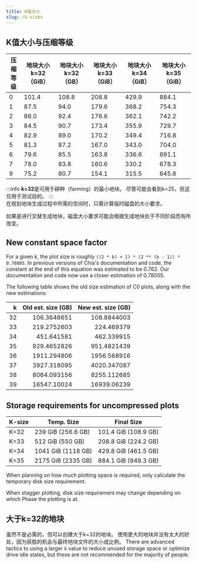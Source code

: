 ```yaml
---
title: K值大小
slug: /k-sizes
---
```


## K值大小与压缩等级

| 压缩等级 | 地块大小 k=32（GiB） | 地块大小 k=32（GB） | 地块大小 k=33（GiB） | 地块大小 k=34（GiB） | 地块大小 k=35（GiB） |
| ---- | -------------- | ------------- | -------------- | -------------- | -------------- |
| 0    | 101.4          | 108.8         | 208.8          | 429.9          | 884.1          |
| 1    | 87.5           | 94.0          | 179.6          | 368.2          | 754.3          |
| 2    | 86.0           | 92.4          | 176.6          | 362.1          | 742.2          |
| 3    | 84.5           | 90.7          | 173.4          | 355.9          | 729.7          |
| 4    | 82.9           | 89.0          | 170.2          | 349.4          | 716.8          |
| 5    | 81.3           | 87.2          | 167.0          | 343.0          | 704.0          |
| 6    | 79.6           | 85.5          | 163.8          | 336.6          | 691.1          |
| 7    | 78.0           | 83.8          | 160.6          | 330.2          | 678.3          |
| 9    | 75.2           | 80.7          | 154.1          | 315.5          | 645.8          |

:::info
**k=32**是可用于耕种（farming）的最小地块。 尽管可能会看到k=25，但这仅用于测试目的。
:::  
在规划地块生成过程中所需的空间时，只需计算临时磁盘的大小要求。

如果是进行交替生成地块，磁盘大小要求可能会根据生成地块处于不同阶段而有所改变。

## New constant space factor

For a given _k_, the plot size is roughly `((2 * k) + 1) * (2 ** (k - 1)) * 0.78005`. In previous versions of Chia's documentation and code, the constant at the end of this equation was estimated to be 0.762. Our documentation and code now use a closer estimation of 0.78005.

The following table shows the old size estimation of C0 plots, along with the new estimations:

|  k | Old est. size (GB) | New est. size (GB) |
| --:| ------------------:| ------------------:|
| 32 |        106.3648651 |        108.8844003 |
| 33 |        219.2752603 |         224.469379 |
| 34 |         451.641581 |         462.339915 |
| 35 |        929.4652826 |        951.4821439 |
| 36 |        1911.294806 |        1956.568916 |
| 37 |        3927.318095 |        4020.347087 |
| 38 |        8064.093156 |        8255.112685 |
| 39 |        16547.10024 |        16939.06239 |

## Storage requirements for uncompressed plots

| K-size | Temp. Size         | Final Size           |
| ------ | ------------------ | -------------------- |
| K=32   | 239 GiB (256.6 GB) | 101.4 GiB (108.9 GB) |
| K=33   | 512 GiB (550 GB)   | 208.8 GiB (224.2 GB) |
| K=34   | 1041 GiB (1118 GB) | 429.8 GiB (461.5 GB) |
| K=35   | 2175 GiB (2335 GB) | 884.1 GiB (949.3 GB) |

When planning on how much plotting space is required, only calculate the temporary disk size requirement.

When stagger plotting, disk size requirement may change depending on which Phase the plotting is at.

## 大于k=32的地块

虽然不是必需的，但可以创建大于k=32的地块。 使用更大的地块并没有太大的好处，因为获胜的机会与最终地块文件的大小成比例。 There are advanced tactics to using a larger `k` value to reduce unused storage space or optimize drive idle states, but these are not recommended for the majority of people.
